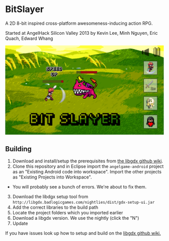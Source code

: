 BitSlayer
=========

A 2D 8-bit inspired cross-platform awesomeness-inducing action RPG.

Started at AngelHack Silicon Valley 2013 by Kevin Lee, Minh Nguyen, Eric Quach, Edward Whang

![alt text](/Demo.png "What gameplay looks like")


Building
------
1. Download and install/setup the prerequisites from [the libgdx github wiki](https://github.com/libgdx/libgdx/wiki/Prerequisites). 
2. Clone this repository and in Eclipse import the `angelgame-android` project as an "Existing Android code into workspace". Import the other projects as "Existing Projects into Workspace".
  * You will probably see a bunch of errors. We're about to fix them.
3. Download the libdgx setup tool from `http://libgdx.badlogicgames.com/nightlies/dist/gdx-setup-ui.jar`
4. Add the correct libraries to the build path
  1. Locate the project folders which you imported earlier
  2. Download a libgdx version. We use the nightly (click the "N")
  3. Update

If you have issues look up how to setup and build on the [libgdx github wiki.](https://github.com/libgdx/libgdx/wiki)
